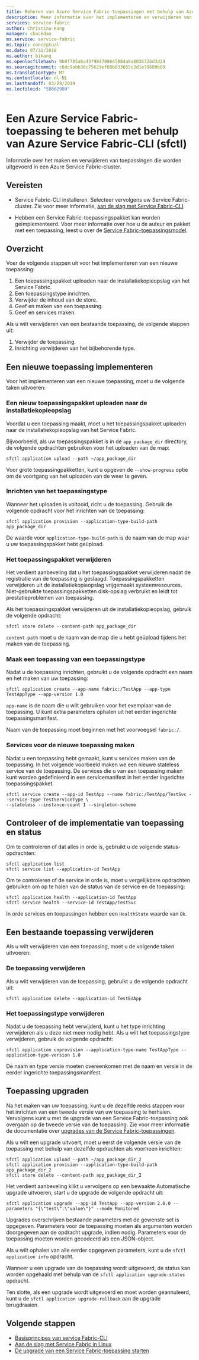 ```yaml
---
title: Beheren van Azure Service Fabric-toepassingen met behulp van Azure Service Fabric-CLI (sfctl)
description: Meer informatie over het implementeren en verwijderen van toepassingen van een Azure Service Fabric-cluster met behulp van Azure Service Fabric-CLI
services: service-fabric
author: Christina-Kang
manager: chackdan
ms.service: service-fabric
ms.topic: conceptual
ms.date: 07/31/2018
ms.author: bikang
ms.openlocfilehash: 9b0f785a6a43f984708645084a8a8036326d3d24
ms.sourcegitcommit: c6dc9abb30c75629ef88b833655c2d1e78609b89
ms.translationtype: MT
ms.contentlocale: nl-NL
ms.lasthandoff: 03/29/2019
ms.locfileid: "58662989"
---
```

# <a name="manage-an-azure-service-fabric-application-by-using-azure-service-fabric-cli-sfctl"></a>Een Azure Service Fabric-toepassing te beheren met behulp van Azure Service Fabric-CLI (sfctl)

Informatie over het maken en verwijderen van toepassingen die worden uitgevoerd in een Azure Service Fabric-cluster.

## <a name="prerequisites"></a>Vereisten

* Service Fabric-CLI installeren. Selecteer vervolgens uw Service Fabric-cluster. Zie voor meer informatie, [aan de slag met Service Fabric-CLI](service-fabric-cli.md).

* Hebben een Service Fabric-toepassingspakket kan worden geïmplementeerd. Voor meer informatie over hoe u de auteur en pakket met een toepassing, leest u over de [Service Fabric-toepassingsmodel](service-fabric-application-model.md).

## <a name="overview"></a>Overzicht

Voer de volgende stappen uit voor het implementeren van een nieuwe toepassing:

1. Een toepassingspakket uploaden naar de installatiekopieopslag van het Service Fabric.
2. Een toepassingstype inrichten.
3. Verwijder de inhoud van de store.
4. Geef en maken van een toepassing.
5. Geef en services maken.

Als u wilt verwijderen van een bestaande toepassing, de volgende stappen uit:

1. Verwijder de toepassing.
2. Inrichting verwijderen van het bijbehorende type.

## <a name="deploy-a-new-application"></a>Een nieuwe toepassing implementeren

Voor het implementeren van een nieuwe toepassing, moet u de volgende taken uitvoeren:

### <a name="upload-a-new-application-package-to-the-image-store"></a>Een nieuw toepassingspakket uploaden naar de installatiekopieopslag

Voordat u een toepassing maakt, moet u het toepassingspakket uploaden naar de installatiekopieopslag van het Service Fabric.

Bijvoorbeeld, als uw toepassingspakket is in de `app_package_dir` directory, de volgende opdrachten gebruiken voor het uploaden van de map:

```azurecli
sfctl application upload --path ~/app_package_dir
```

Voor grote toepassingpakketten, kunt u opgeven de `--show-progress` optie om de voortgang van het uploaden van de weer te geven.

### <a name="provision-the-application-type"></a>Inrichten van het toepassingstype

Wanneer het uploaden is voltooid, richt u de toepassing. Gebruik de volgende opdracht voor het inrichten van de toepassing:

```azurecli
sfctl application provision --application-type-build-path app_package_dir
```

De waarde voor `application-type-build-path` is de naam van de map waar u uw toepassingspakket hebt geüpload.

### <a name="delete-the-application-package"></a>Het toepassingspakket verwijderen

Het verdient aanbeveling dat u het toepassingspakket verwijderen nadat de registratie van de toepassing is geslaagd.  Toepassingspakketten verwijderen uit de installatiekopieopslag vrijgemaakt systeemresources.  Niet-gebruikte toepassingspakketten disk-opslag verbruikt en leidt tot prestatieproblemen van toepassing. 

Als het toepassingspakket verwijderen uit de installatiekopieopslag, gebruik de volgende opdracht:

```azurecli
sfctl store delete --content-path app_package_dir
```

`content-path` moet u de naam van de map die u hebt geüpload tijdens het maken van de toepassing.

### <a name="create-an-application-from-an-application-type"></a>Maak een toepassing van een toepassingstype

Nadat u de toepassing inrichten, gebruikt u de volgende opdracht een naam en het maken van uw toepassing:

```azurecli
sfctl application create --app-name fabric:/TestApp --app-type TestAppType --app-version 1.0
```

`app-name` is de naam die u wilt gebruiken voor het exemplaar van de toepassing. U kunt extra parameters ophalen uit het eerder ingerichte toepassingsmanifest.

Naam van de toepassing moet beginnen met het voorvoegsel `fabric:/`.

### <a name="create-services-for-the-new-application"></a>Services voor de nieuwe toepassing maken

Nadat u een toepassing hebt gemaakt, kunt u services maken van de toepassing. In het volgende voorbeeld maken we een nieuwe stateless service van de toepassing. De services die u van een toepassing maken kunt worden gedefinieerd in een servicemanifest in het eerder ingerichte toepassingspakket.

```azurecli
sfctl service create --app-id TestApp --name fabric:/TestApp/TestSvc --service-type TestServiceType \
--stateless --instance-count 1 --singleton-scheme
```

## <a name="verify-application-deployment-and-health"></a>Controleer of de implementatie van toepassing en status

Om te controleren of dat alles in orde is, gebruikt u de volgende status-opdrachten:

```azurecli
sfctl application list
sfctl service list --application-id TestApp
```

Om te controleren of de service in orde is, moet u vergelijkbare opdrachten gebruiken om op te halen van de status van de service en de toepassing:

```azurecli
sfctl application health --application-id TestApp
sfctl service health --service-id TestApp/TestSvc
```

In orde services en toepassingen hebben een `HealthState` waarde van `Ok`.

## <a name="remove-an-existing-application"></a>Een bestaande toepassing verwijderen

Als u wilt verwijderen van een toepassing, moet u de volgende taken uitvoeren:

### <a name="delete-the-application"></a>De toepassing verwijderen

Als u wilt verwijderen van de toepassing, gebruikt u de volgende opdracht uit:

```azurecli
sfctl application delete --application-id TestEdApp
```

### <a name="unprovision-the-application-type"></a>Het toepassingstype verwijderen

Nadat u de toepassing hebt verwijderd, kunt u het type inrichting verwijderen als u deze niet meer nodig hebt. Als u wilt het toepassingstype verwijderen, gebruik de volgende opdracht:

```azurecli
sfctl application unprovision --application-type-name TestAppType --application-type-version 1.0
```

De naam en type versie moeten overeenkomen met de naam en versie in de eerder ingerichte toepassingsmanifest.

## <a name="upgrade-application"></a>Toepassing upgraden

Na het maken van uw toepassing, kunt u de dezelfde reeks stappen voor het inrichten van een tweede versie van uw toepassing te herhalen. Vervolgens kunt u met de upgrade van een Service Fabric-toepassing ook overgaan op de tweede versie van de toepassing. Zie voor meer informatie de documentatie over [upgrades van de Service Fabric-toepassingen](service-fabric-application-upgrade.md).

Als u wilt een upgrade uitvoert, moet u eerst de volgende versie van de toepassing met behulp van dezelfde opdrachten als voorheen inrichten:

```azurecli
sfctl application upload --path ~/app_package_dir_2
sfctl application provision --application-type-build-path app_package_dir_2
sfctl store delete --content-path app_package_dir_2
```

Het verdient aanbeveling klikt u vervolgens op een bewaakte Automatische upgrade uitvoeren, start u de upgrade de volgende opdracht uit:

```azurecli
sfctl application upgrade --app-id TestApp --app-version 2.0.0 --parameters "{\"test\":\"value\"}" --mode Monitored
```

Upgrades overschrijven bestaande parameters met de gewenste set is opgegeven. Parameters voor de toepassing moeten als argumenten worden doorgegeven aan de opdracht upgrade, indien nodig. Parameters voor de toepassing moeten worden gecodeerd als een JSON-object.

Als u wilt ophalen van alle eerder opgegeven parameters, kunt u de `sfctl application info` opdracht.

Wanneer u een upgrade van de toepassing wordt uitgevoerd, de status kan worden opgehaald met behulp van de `sfctl application upgrade-status` opdracht.

Ten slotte, als een upgrade wordt uitgevoerd en moet worden geannuleerd, kunt u de `sfctl application upgrade-rollback` aan de upgrade terugdraaien.

## <a name="next-steps"></a>Volgende stappen

* [Basisprincipes van service Fabric-CLI](service-fabric-cli.md)
* [Aan de slag met Service Fabric in Linux](service-fabric-get-started-linux.md)
* [De upgrade van een Service Fabric-toepassing starten](service-fabric-application-upgrade.md)
